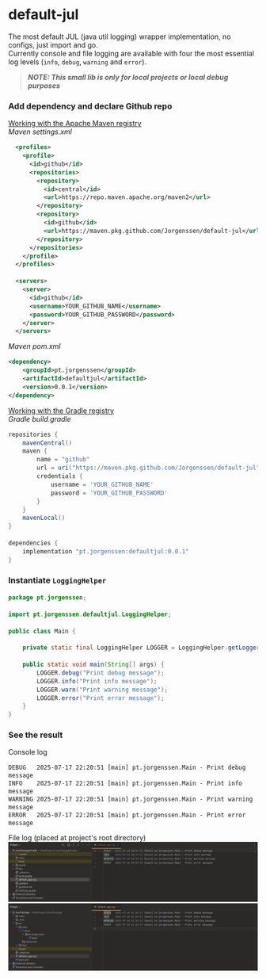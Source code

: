 # default-jul
The most default JUL (java util logging) wrapper implementation, no configs, just import and go.  
Currently console and file logging are available with four the most essential log levels (`info`, `debug`, `warning` and `error`).

> **_NOTE:  This small lib is only for local projects or local debug purposes_**

### Add dependency and declare Github repo
[Working with the Apache Maven registry](https://docs.github.com/en/packages/working-with-a-github-packages-registry/working-with-the-apache-maven-registry)    
*Maven settings.xml*
```xml
  <profiles>
    <profile>
      <id>github</id>
      <repositories>
        <repository>
          <id>central</id>
          <url>https://repo.maven.apache.org/maven2</url>
        </repository>
        <repository>
          <id>github</id>
          <url>https://maven.pkg.github.com/Jorgenssen/default-jul</url>
        </repository>
      </repositories>
    </profile>
  </profiles>

  <servers>
    <server>
      <id>github</id>
      <username>YOUR_GITHUB_NAME</username>
      <password>YOUR_GITHUB_PASSWORD</password>
    </server>
  </servers>

```

*Maven pom.xml*
```xml
<dependency>
    <groupId>pt.jorgenssen</groupId>
    <artifactId>defaultjul</artifactId>
    <version>0.0.1</version>
</dependency>
```

[Working with the Gradle registry](https://docs.github.com/en/packages/working-with-a-github-packages-registry/working-with-the-gradle-registry)    
*Gradle build.gradle*
```groovy
repositories {
    mavenCentral()
    maven {
        name = "github"
        url = uri("https://maven.pkg.github.com/Jorgenssen/default-jul")
        credentials {
            username = 'YOUR_GITHUB_NAME'
            password = 'YOUR_GITHUB_PASSWORD'
        }
    }
    mavenLocal()
}

dependencies {
    implementation "pt.jorgenssen:defaultjul:0.0.1"
}
```

### Instantiate `LoggingHelper`

```java
package pt.jorgenssen;

import pt.jorgenssen.defaultjul.LoggingHelper;

public class Main {

    private static final LoggingHelper LOGGER = LoggingHelper.getLogger(Main.class.getName());

    public static void main(String[] args) {
        LOGGER.debug("Print debug message");
        LOGGER.info("Print info message");
        LOGGER.warn("Print warning message");
        LOGGER.error("Print error message");
    }
}
```

### See the result
Console log
```text
DEBUG   2025-07-17 22:20:51 [main] pt.jorgenssen.Main - Print debug message 
INFO    2025-07-17 22:20:51 [main] pt.jorgenssen.Main - Print info message 
WARNING 2025-07-17 22:20:51 [main] pt.jorgenssen.Main - Print warning message 
ERROR   2025-07-17 22:20:51 [main] pt.jorgenssen.Main - Print error message 
```

File log (placed at project's root directory)
![img_gradle.png](images/img_gradle.png)
![img_maven.png](images/img_maven.png)
